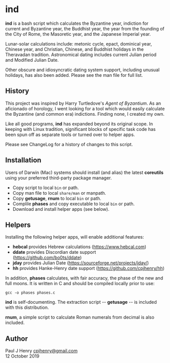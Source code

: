 ind
===

**ind** is a bash script which calculates the Byzantine year, indiction for
current and Byzantine year, the Buddhist year, the year from the founding of
the City of Rome, the Masoretic year, and the Japanese Imperial year.

Lunar-solar calculations include: metonic cycle, epact, dominical year,
Chinese year, and Christian, Chinese, and Buddhist holidays in the Theravadan
tradition. Astronomical dating includes current Julian period and Modified
Julian Date.

Other obscure and idiosyncratic dating system support, including unusual
holidays, has also been added. Please see the man file for full list.

## History
This project was inspired by Harry Turtledove's _Agent of Byzantium_. As an
aficionado of horology, I went looking for a tool which would easily
calculate the Byzantine (and common era) indictions. Finding none, I created
my own.

Like all good programs, **ind** has expanded beyond its original scope. In
keeping with Linux tradition, significant blocks of specific task code has been
spun off as separate tools or turned over to helper apps.

Please see ChangeLog for a history of changes to this script.

## Installation
Users of Darwin (Mac) systems should install (and alias) the latest
**coreutils** using your preferred third-party package manager.

- Copy script to local `bin` or path.
- Copy man file to local `share/man` or manpath.
- Copy **getusage**, **rnum** to local `bin` or path.
- Complile **phases** and copy executable to local `bin` or path.
- Download and install helper apps (see below).

## Helpers
Installing the following helper apps, will enable additional features:

- **hebcal** provides Hebrew calculations (https://www.hebcal.com)
- **ddate** provides Discordian date support (https://github.com/bo0ts/ddate)
- **jday** provides Julian Date (https://sourceforge.net/projects/jday/)
- **hh** provides Hanke-Henry date support (https://github.com/cpjhenry/hh)

In addition, **phases** calculates, with fair accuracy, the phase of the new
and full moons. It is written in C and should be compiled locally prior to
use:

	gcc -o phases phases.c

**ind** is self-documenting. The extraction script -- **getusage** -- is
included with this distribution.

**rnum**, a simple script to calculate Roman numerals from decimal is
also included.

## Author
Paul J Henry <cpjhenry@gmail.com>  
12 October 2019
